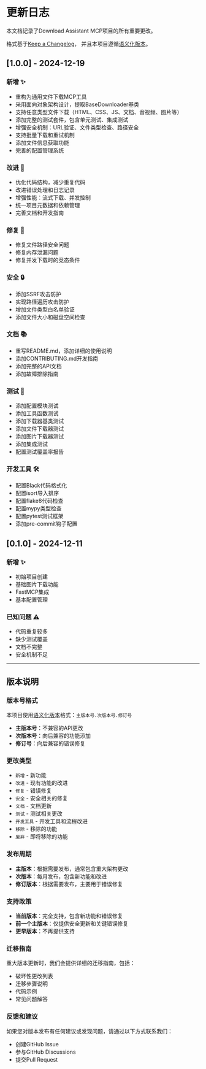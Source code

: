 # 更新日志

本文档记录了Download Assistant MCP项目的所有重要更改。

格式基于[Keep a Changelog](https://keepachangelog.com/zh-CN/1.0.0/)，
并且本项目遵循[语义化版本](https://semver.org/lang/zh-CN/)。

## [1.0.0] - 2024-12-19

### 新增 ✨
- 重构为通用文件下载MCP工具
- 采用面向对象架构设计，提取BaseDownloader基类
- 支持任意类型文件下载（HTML、CSS、JS、文档、音视频、图片等）
- 添加完整的测试套件，包含单元测试、集成测试
- 增强安全机制：URL验证、文件类型检查、路径安全
- 支持批量下载和重试机制
- 添加文件信息获取功能
- 完善的配置管理系统

### 改进 🚀
- 优化代码结构，减少重复代码
- 改进错误处理和日志记录
- 增强性能：流式下载、并发控制
- 统一项目元数据和依赖管理
- 完善文档和开发指南

### 修复 🐛
- 修复文件路径安全问题
- 修复内存泄漏问题
- 修复并发下载时的竞态条件

### 安全 🔒
- 添加SSRF攻击防护
- 实现路径遍历攻击防护
- 增加文件类型白名单验证
- 添加文件大小和磁盘空间检查

### 文档 📚
- 重写README.md，添加详细的使用说明
- 添加CONTRIBUTING.md开发指南
- 添加完整的API文档
- 添加故障排除指南

### 测试 🧪
- 添加配置模块测试
- 添加工具函数测试
- 添加下载器基类测试
- 添加文件下载器测试
- 添加图片下载器测试
- 添加集成测试
- 配置测试覆盖率报告

### 开发工具 🛠️
- 配置Black代码格式化
- 配置isort导入排序
- 配置flake8代码检查
- 配置mypy类型检查
- 配置pytest测试框架
- 添加pre-commit钩子配置

## [0.1.0] - 2024-12-11

### 新增 ✨
- 初始项目创建
- 基础图片下载功能
- FastMCP集成
- 基本配置管理

### 已知问题 ⚠️
- 代码重复较多
- 缺少测试覆盖
- 文档不完整
- 安全机制不足

---

## 版本说明

### 版本号格式
本项目使用[语义化版本](https://semver.org/lang/zh-CN/)格式：`主版本号.次版本号.修订号`

- **主版本号**：不兼容的API更改
- **次版本号**：向后兼容的功能添加
- **修订号**：向后兼容的错误修复

### 更改类型
- `新增` - 新功能
- `改进` - 现有功能的改进
- `修复` - 错误修复
- `安全` - 安全相关的修复
- `文档` - 文档更新
- `测试` - 测试相关更改
- `开发工具` - 开发工具和流程改进
- `移除` - 移除的功能
- `废弃` - 即将移除的功能

### 发布周期
- **主版本**：根据需要发布，通常包含重大架构更改
- **次版本**：每月发布，包含新功能和改进
- **修订版本**：根据需要发布，主要用于错误修复

### 支持政策
- **当前版本**：完全支持，包含新功能和错误修复
- **前一个主版本**：仅提供安全更新和关键错误修复
- **更早版本**：不再提供支持

### 迁移指南
重大版本更新时，我们会提供详细的迁移指南，包括：
- 破坏性更改列表
- 迁移步骤说明
- 代码示例
- 常见问题解答

### 反馈和建议
如果您对版本发布有任何建议或发现问题，请通过以下方式联系我们：
- 创建GitHub Issue
- 参与GitHub Discussions
- 提交Pull Request